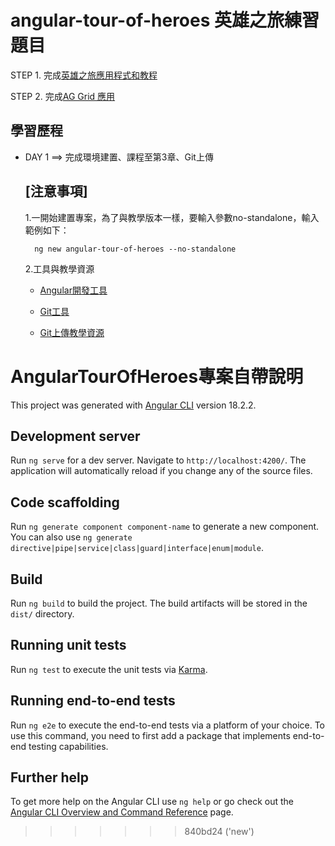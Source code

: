 
# angular-tour-of-heroes 英雄之旅練習題目

STEP 1. 完成[英雄之旅應用程式和教程](https://angular.tw/tutorial/tour-of-heroes)

STEP 2. 完成[AG Grid 應用](https://www.ag-grid.com/)

## 學習歷程

* DAY 1 ==> 完成環境建置、課程至第3章、Git上傳
    
    [注意事項]
    ---
         
    1.一開始建置專案，為了與教學版本一樣，要輸入參數no-standalone，輸入範例如下：

    ```
      ng new angular-tour-of-heroes --no-standalone
    ```

    2.工具與教學資源
      
    * [Angular開發工具](https://gist.github.com/doggy8088/15e434b43992cf25a78700438743774a)
    
    * [Git工具](https://github.com/doggy8088/Learn-Git-in-30-days/blob/master/zh-tw/02.md)

    * [Git上傳教學資源](https://medium.com/tsungs-blog/day13-git-github%E6%93%8D%E4%BD%9C-304ad94a1c6a)

# AngularTourOfHeroes專案自帶說明

This project was generated with [Angular CLI](https://github.com/angular/angular-cli) version 18.2.2.

## Development server

Run `ng serve` for a dev server. Navigate to `http://localhost:4200/`. The application will automatically reload if you change any of the source files.

## Code scaffolding

Run `ng generate component component-name` to generate a new component. You can also use `ng generate directive|pipe|service|class|guard|interface|enum|module`.

## Build

Run `ng build` to build the project. The build artifacts will be stored in the `dist/` directory.

## Running unit tests

Run `ng test` to execute the unit tests via [Karma](https://karma-runner.github.io).

## Running end-to-end tests

Run `ng e2e` to execute the end-to-end tests via a platform of your choice. To use this command, you need to first add a package that implements end-to-end testing capabilities.

## Further help

To get more help on the Angular CLI use `ng help` or go check out the [Angular CLI Overview and Command Reference](https://angular.dev/tools/cli) page.
>>>>>>> 840bd24 ('new')
